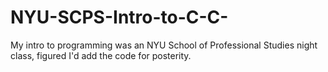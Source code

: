 # NYU-SCPS-Intro-to-C-C-
My intro to programming was an NYU School of Professional Studies night class, figured I'd add the code for posterity.
